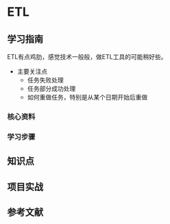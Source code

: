 # ETL

## 学习指南

ETL有点鸡肋，感觉技术一般般，做ETL工具的可能稍好些。

* 主要关注点
  * 任务失败处理
  * 任务部分成功处理
  * 如何重做任务，特别是从某个日期开始后重做

### 核心资料

### 学习步骤

## 知识点

## 项目实战

## 参考文献
